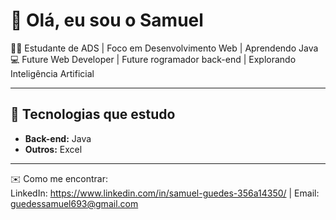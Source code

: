 # 👋 Olá, eu sou o Samuel

👨‍💻 Estudante de ADS | Foco em Desenvolvimento Web | Aprendendo Java
💻 Future Web Developer | Future rogramador back-end | Explorando Inteligência Artificial 

---

## 🚀 Tecnologias que estudo 
- **Back-end:** Java  
- **Outros:** Excel

---

✉️ Como me encontrar:  
LinkedIn: https://www.linkedin.com/in/samuel-guedes-356a14350/ | Email: guedessamuel693@gmail.com
